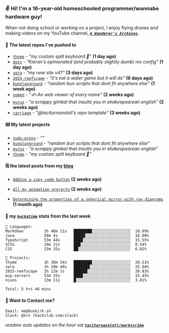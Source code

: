 ### ✌️ Hi! I'm a 16-year-old homeschooled programmer/wannabe hardware guy!

When not doing school or working on a project, I enjoy flying drones and making videos on my YouTube channel, [**_`A Wanderer's Archives`_**](https://youtube.com/@wanderer.archives).

#### 👷 The latest repos I've pushed to

- [`thyme`](https://github.com/taciturnaxolotl/thyme) - _"my custom split keyboard 🫶"_ **(1 day ago)**
- [`dots`](https://github.com/taciturnaxolotl/dots) - _"Kieran's opinionated (and probably slightly dumb) nix config"_ **(1 day ago)**
- [`zera`](https://github.com/taciturnaxolotl/zera) - _"my new site v4?"_ **(3 days ago)**
- [`2025-reefscape`](https://github.com/df1317/2025-reefscape) - _"it's not a water game but it will do"_ **(6 days ago)**
- [`bunplayground`](https://github.com/taciturnaxolotl/bunplayground) - _"random bun scripts that dont fit anywhere else"_ **(1 week ago)**
- [`nomen`](https://github.com/aramshiva/nomen) - _"✍️ An web viewer of every name"_ **(2 weeks ago)**
- [`myrus`](https://github.com/taciturnaxolotl/myrus) - _"a scrappy gimbal that insults you in shakespearean english"_ **(2 weeks ago)**
- [`carriage`](https://github.com/taciturnaxolotl/carriage) - _"@taciturnaxolotl's repo template"_ **(3 weeks ago)**

#### ⌨️ My latest projects

- [`sudo-proxy`](https://github.com/taciturnaxolotl/sudo-proxy) - _""_
- [`bunplayground`](https://github.com/taciturnaxolotl/bunplayground) - _"random bun scripts that dont fit anywhere else"_
- [`myrus`](https://github.com/taciturnaxolotl/myrus) - _"a scrappy gimbal that insults you in shakespearean english"_
- [`thyme`](https://github.com/taciturnaxolotl/thyme) - _"my custom split keyboard 🫶"_

#### 🗒️ the latest posts from my [blog](https://dunkirk.sh)

- [`Adding a copy code button`](https://dunkirk.sh/blog/adding-a-copy-button/) **(2 weeks ago)**

- [`All my animation projects`](https://dunkirk.sh/blog/my-animations/) **(2 weeks ago)**

- [`Determining the properties of a spherical mirror with ray diagrams`](https://dunkirk.sh/blog/spherical-ray-diagrams/) **(1 month ago)**



#### 📡 my [_`hackatime`_](https://waka.hackclub.com) stats from the last week

```text
💾 Languages:
Markdown         1h 40m 11s   ████████░░░░░░░░░░░░░░░░░  28.99%
Java             58m 4s       █████░░░░░░░░░░░░░░░░░░░░  16.80%
TypeScript       53m 44s      ████░░░░░░░░░░░░░░░░░░░░░  15.55%
SCSS             29m 31s      ███░░░░░░░░░░░░░░░░░░░░░░  8.54%
CSS              23m 35s      ██░░░░░░░░░░░░░░░░░░░░░░░  6.82%

💼 Projects:
thyme            1h 38m 34s   ████████░░░░░░░░░░░░░░░░░  28.51%
zera             1h 29m 40s   ███████░░░░░░░░░░░░░░░░░░  25.94%
2025-reefscape   1h 12m 1s    ██████░░░░░░░░░░░░░░░░░░░  20.83%
mcp-servers      53m 25s      ████░░░░░░░░░░░░░░░░░░░░░  15.45%
nixos            13m 11s      █░░░░░░░░░░░░░░░░░░░░░░░░  3.81%

Total: 5 hrs 46 mins
```

#### 📮 Want to Contact me?

```text
Email: me@dunkirk.sh
Slack: @krn (hackclub.com/slack)
```

_readme auto updates on the hour via [**`taciturnaxolotl/markscribe`**](https://github.com/taciturnaxolotl/markscribe)_

